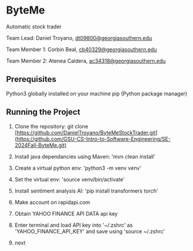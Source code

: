 # ByteMe

Automatic stock trader

Team Lead: Daniel Troyano, dt09800@georgiasouthern.edu

Team Member 1: Corbin Beal, cb40329@georgiasouthern.edu

Team Member 2: Atenea Caldera, ac34318@georgiasouthern.edu

## Prerequisites

Python3 globally installed on your machine
pip (Python package manager)

## Running the Project

1. Clone the repository: git clone [https://github.com/DanielTroyano/ByteMeStockTrader.git](https://github.com/GSU-CS-Intro-to-Software-Engineering/SE-2024Fall-ByteMe.git)

2. Install java dependancies using Maven: 'mvn clean install'

3. Create a virtual python env: 'python3 -m venv venv'

4. Set the virtual env: 'source venv/bin/activate'

5. Install sentiment analysis AI: 'pip install transformers torch'

6. Make account on rapidapi.com

7. Obtain YAHOO FINANCE API DATA api key

8. Enter terminal and load API key into '~/.zshrc' as 'YAHOO_FINANCE_API_KEY' and save using 'source ~/.zshrc'

9. next
